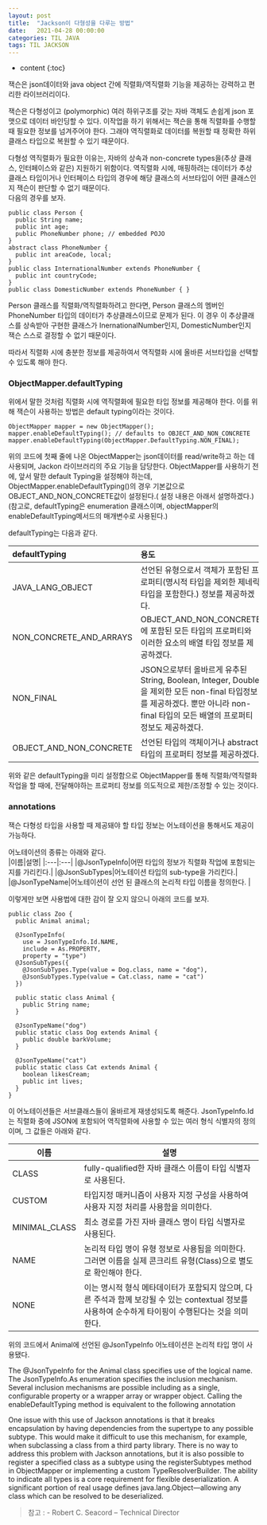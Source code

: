 ```yaml
---
layout: post
title:  "Jackson이 다형성을 다루는 방법"
date:   2021-04-28 00:00:00
categories: TIL JAVA
tags: TIL JACKSON
---
```

* content
{:toc}


잭슨은 json데이터와 java object 간에 직렬화/역직렬화 기능을 제공하는 강력하고 편리한 라이브러리이다.

잭슨은 다형성이고 (polymorphic) 여러 하위구조를 갖는 자바 객체도 손쉽게 json 포맷으로 데이터 바인딩할 수 있다. 
이작업을 하기 위해서는 잭슨을 통해 직렬화를 수행할 때 필요한 정보를 넘겨주어야 한다. 그래야 역직렬화로 데이터를 복원할 때
정확한 하위클래스 타입으로 복원할 수 있기 때문이다. 

다형성 역직렬화가 필요한 이유는, 
자바의 상속과 non-concrete types을(추상 클래스, 인터페이스와 같은) 지원하기 위함이다. 
역직렬화 시에, 매핑하려는 데이터가 추상 클래스 타입이거나 인터페이스 타입의 경우에 
해당 클래스의 서브타입이 어떤 클래스인지 잭슨이 판단할 수 없기 때문이다.    
다음의 경우를 보자.
   
```
public class Person {
  public String name;
  public int age;
  public PhoneNumber phone; // embedded POJO
}
abstract class PhoneNumber {
  public int areaCode, local;
}
public class InternationalNumber extends PhoneNumber {
  public int countryCode;
}
public class DomesticNumber extends PhoneNumber { }
```    
Person 클래스를 직렬화/역직렬화하려고 한다면, 
Person 클래스의 멤버인 PhoneNumber 타입의 데이터가 추상클래스이므로 문제가 된다.
이 경우 이 추상클래스를 상속받아 구현한 클래스가 InernationalNumber인지, DomesticNumber인지 
잭슨 스스로 결정할 수 없기 때문이다. 

따라서 직렬화 시에 충분한 정보를 제공하여서 역직렬화 시에 올바른 서브타입을 선택할 수 있도록 해야 한다. 

### ObjectMapper.defaultTyping
위에서 말한 것처럼 직렬화 시에 역직렬화에 필요한 타입 정보를 제공해야 한다.
이를 위해 잭슨이 사용하는 방법은 default typing이라는 것이다.    
   
```
ObjectMapper mapper = new ObjectMapper();
mapper.enableDefaultTyping(); // defaults to OBJECT_AND_NON_CONCRETE
mapper.enableDefaultTyping(ObjectMapper.DefaultTyping.NON_FINAL);
```
   
위의 코드에 첫째 줄에 나온 ObjectMapper는 json데이터를 read/write하고 하는 데 사용되며, Jackon 라이브러리의 주요 기능을 담당한다. 
ObjectMapper를 사용하기 전에, 앞서 말한 default Typing을 설정해야 하는데, 
ObjectMapper.enableDefaultTyping()의 경우 기본값으로 OBJECT_AND_NON_CONCRETE값이 설정된다.( 설정 내용은 아래서 설명하겠다.)
(참고로, defaultTyping은 enumeration 클래스이며, objectMapper의 enableDefaultTyping메서드의 매개변수로 사용된다.)

defaultTyping는 다음과 같다.

|defaultTyping|용도|
|:---|:---|
|JAVA_LANG_OBJECT|선언된 유형으로서 객체가 포함된 프로퍼티(명시적 타입을 제외한 제네릭 타입을 포함한다.) 정보를 제공하겠다.|
|NON_CONCRETE_AND_ARRAYS|OBJECT_AND_NON_CONCRETE에 포함된 모든 타입의 프로퍼티와 이러한 요소의 배열 타입 정보를 제공하겠다. |
|NON_FINAL|JSON으로부터 올바르게 유추된 String, Boolean, Integer, Double을 제외한 모든 non-final 타입정보를 제공하겠다. 뿐만 아니라 non-final 타입의 모든 배열의 프로퍼티 정보도 제공하겠다. |
|OBJECT_AND_NON_CONCRETE|선언된 타입의 객체이거나 abstract 타입의 프로퍼티 정보를 제공하겠다.|
 
 위와 같은 defaultTyping을 미리 설정함으로 ObjectMapper를 통해 직렬화/역직렬화 작업을 할 때에, 
 전달해야하는 프로퍼티 정보를 의도적으로 제한/조정할 수 있는 것이다. 
 
 ### annotations
 잭슨 다형성 타입을 사용할 때 제공돼야 할 타입 정보는  어노테이션을 통해서도 제공이 가능하다. 
     
 어노테이션의 종류는 아래와 같다.     
 |이름|설명|
 |:---|:---|
 |@JsonTypeInfo|어떤 타입의 정보가 직렬화 작업에 포함되는지를 가리킨다.|
 |@JsonSubTypes|어노테이션 타입의 sub-type을 가리킨다.|
 |@JsonTypeName|어노테이션이 선언 된 클래스의 논리적 타입 이름을 정의한다. |
 
이렇게만 보면 사용법에 대한 감이 잘 오지 않으니 아래의 코드를 보자.


```
public class Zoo {
  public Animal animal;
  
  @JsonTypeInfo(
    use = JsonTypeInfo.Id.NAME,   
    include = As.PROPERTY,
    property = "type")
  @JsonSubTypes({
    @JsonSubTypes.Type(value = Dog.class, name = "dog"),
    @JsonSubTypes.Type(value = Cat.class, name = "cat")
  })

  public static class Animal {
    public String name;
  }

  @JsonTypeName("dog")
  public static class Dog extends Animal {
    public double barkVolume;
  }
  
  @JsonTypeName("cat")
  public static class Cat extends Animal {
    boolean likesCream;
    public int lives;
  }
}
```

이 어노테이션들은 서브클래스들이 올바르게 재생성되도록 해준다.
JsonTypeInfo.Id는 직렬화 중에 JSON에 포함되어 역직렬화에 사용할 수 있는 여러 형식 식별자의 정의이며, 그 값들은 아래와 같다.      
   
|이름|설명|
|---|---|
|CLASS|fully-qualified한 자바 클래스 이름이 타입 식별자로 사용된다.|
|CUSTOM|타입지정 매커니즘이 사용자 지정 구성을 사용하여 사용자 지정 처리를 사용함을 의미한다.|
|MINIMAL_CLASS|최소 경로를 가진 자바 클래스 명이 타입 식별자로 사용된다.|
|NAME|논리적 타입 명이 유형 정보로 사용됨을 의미한다. 그러면 이름을 실제 콘크리트 유형(Class)으로 별도로 확인해야 한다.|
|NONE|이는 명시적 형식 메타데이터가 포함되지 않으며, 다른 주석과 함께 보강될 수 있는 contextual 정보를 사용하여 순수하게 타이핑이 수행된다는 것을 의미한다.|

위의 코드에서 Animal에 선언된 @JsonTypeInfo 어노테이션은 논리적 타입 명이 사용됐다. 

 The @JsonTypeInfo for the
Animal class specifies use of the logical name. The JsonTypeInfo.As enumeration specifies the inclusion
mechanism. Several inclusion mechanisms are possible including as a single, configurable property or a
wrapper array or wrapper object. Calling the enableDefaultTyping method is equivalent to the following
annotation

One issue with this use of Jackson annotations is that it breaks encapsulation by having dependencies from
the supertype to any possible subtype. This would make it difficult to use this mechanism, for example,
when subclassing a class from a third party library. There is no way to address this problem with Jackson
annotations, but it is also possible to register a specified class as a subtype using the registerSubtypes
method in ObjectMapper or implementing a custom TypeResolverBuilder.
The ability to indicate all types is a core requirement for flexible deserialization. A significant portion of real
usage defines java.lang.Object—allowing any class which can be resolved to be deserialized.
 
  
> 참고 : <Jackson Deserialization Vulnerabilities>  - Robert C. Seacord – Technical Director
  
